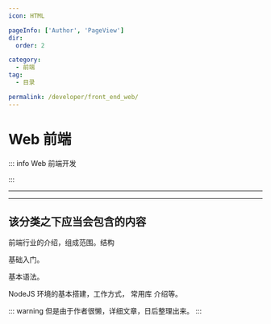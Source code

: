 ```yaml
---
icon: HTML

pageInfo: ['Author', 'PageView']
dir:
  order: 2

category:
  - 前端
tag:
  - 目录

permalink: /developer/front_end_web/
---
```


# Web 前端

::: info Web 前端开发

:::

---

<Catalog base='/developer/front_end_web/' />

---

## 该分类之下应当会包含的内容

前端行业的介绍，组成范围。结构

基础入门。

基本语法。

NodeJS 环境的基本搭建，工作方式， 常用库 介绍等。

::: warning
但是由于作者很懒，详细文章，日后整理出来。
:::
